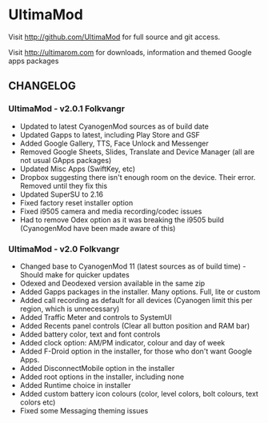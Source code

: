 UltimaMod
===============

Visit http://github.com/UltimaMod for full source and git access.

Visit http://ultimarom.com for downloads, information and themed Google apps packages

CHANGELOG 
---------
### UltimaMod - v2.0.1 Folkvangr
* Updated to latest CyanogenMod sources as of build date
* Updated Gapps to latest, including Play Store and GSF
* Added Google Gallery, TTS, Face Unlock and Messenger
* Removed Google Sheets, Slides, Translate and Device Manager (all are not usual GApps packages)
* Updated Misc Apps (SwiftKey, etc)
* Dropbox suggesting there isn't enough room on the device. Their error. Removed until they fix this
* Updated SuperSU to 2.16
* Fixed factory reset installer option
* Fixed i9505 camera and media recording/codec issues
* Had to remove Odex option as it was breaking the i9505 build (CyanogenMod have been made aware of this)

### UltimaMod - v2.0 Folkvangr
* Changed base to CyanogenMod 11 (latest sources as of build time) - Should make for quicker updates
* Odexed and Deodexed version available in the same zip
* Added Gapps packages in the installer. Many options. Full, lite or custom
* Added call recording as default for all devices (Cyanogen limit this per region, which is unnecessary)
* Added Traffic Meter and controls to SystemUI
* Added Recents panel controls (Clear all button position and RAM bar)
* Added battery color, text and font controls
* Added clock option: AM/PM indicator, colour and day of week
* Added F-Droid option in the installer, for those who don't want Google Apps.
* Added DisconnectMobile option in the installer
* Added root options in the installer, including none
* Added Runtime choice in installer
* Added custom battery icon colours (color, level colors, bolt colours, text colors etc) 
* Fixed some Messaging theming issues

